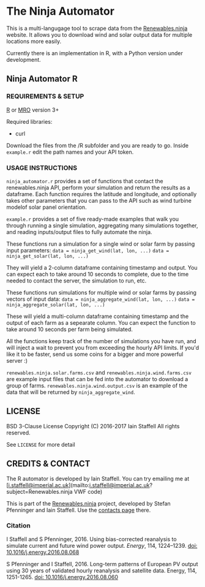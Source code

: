 # The Ninja Automator

This is a multi-langugage tool to scrape data from the [Renewables.ninja](https://www.renewables.ninja/) website.  It allows you to download wind and solar output data for multiple locations more easily.  

Currently there is an implementation in R, with a Python version under development.



## Ninja Automator R

### REQUIREMENTS & SETUP

[R](https://www.r-project.org/) or [MRO](https://mran.revolutionanalytics.com/open/) version 3+

Required libraries:
 * curl

Download the files from the /R subfolder and you are ready to go.
Inside `example.r` edit the path names and your API token.


### USAGE INSTRUCTIONS

`ninja_automator.r` provides a set of functions that contact the renewables.ninja API, perform your simulation and return the results as a dataframe.  Each function requires the latitude and longitude, and optionally takes other parameters that you can pass to the API such as wind turbine modelof solar panel orientation.

`example.r` provides a set of five ready-made examples that walk you through running a single simulation, aggregating many simulations together, and reading inputs/output files to fully automate the ninja.

These functions run a simulation for a single wind or solar farm by passing input parameters: 
`data = ninja_get_wind(lat, lon, ...)`
`data = ninja_get_solar(lat, lon, ...)`

They will yield a 2-column dataframe containing timestamp and output.  You can expect each to take around 10 seconds to complete, due to the time needed to contact the server, the simulation to run, etc.

These functions run simulations for multiple wind or solar farms by passing vectors of input data:
`data = ninja_aggregate_wind(lat, lon, ...)`
`data = ninja_aggregate_solar(lat, lon, ...)`

These will yield a multi-column dataframe containing timestamp and the output of each farm as a sepearate column.  You can expect the function to take around 10 seconds per farm being simulated.  

All the functions keep track of the number of simulations you have run, and will inject a wait to prevent you from exceeding the hourly API limits.  If you'd like it to be faster, send us some coins for a bigger and more powerful server :)

`renewables.ninja.solar.farms.csv` and `renewables.ninja.wind.farms.csv` are example input files that can be fed into the automator to download a group of farms.  `renewables.ninja.wind.output.csv` is an example of the data that will be returned by `ninja_aggregate_wind`.



## LICENSE
BSD 3-Clause License
Copyright (C) 2016-2017  Iain Staffell
All rights reserved.

See `LICENSE` for more detail



## CREDITS & CONTACT

The R automator is developed by Iain Staffell.  You can try emailing me at [i.staffell@imperial.ac.uk](mailto:i.staffell@imperial.ac.uk?subject=Renewables.ninja VWF code)

This is part of the [Renewables.ninja](https://renewables.ninja) project, developed by Stefan Pfenninger and Iain Staffell.  Use the [contacts page](https://www.renewables.ninja/about) there.


### Citation

I Staffell and S Pfenninger, 2016.  Using bias-corrected reanalysis to simulate current and future wind power output.  *Energy*, 114, 1224–1239. [doi: 10.1016/j.energy.2016.08.068](https://dx.doi.org/10.1016/j.energy.2016.08.068)

S Pfenninger and I Staffell, 2016. Long-term patterns of European PV output using 30 years of validated hourly reanalysis and satellite data. Energy, 114, 1251-1265.  [doi: 10.1016/j.energy.2016.08.060](https://dx.doi.org/10.1016/j.energy.2016.08.060)

